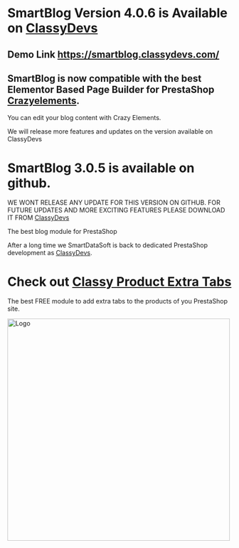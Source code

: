 # SmartBlog Version 4.0.6 is Available on [ClassyDevs](https://classydevs.com/free-modules/smartblog/?utm_source=sbloggithub&utm_medium=sbloggithubredmi&utm_campaign=sbloggithubredmi)

## Demo Link https://smartblog.classydevs.com/

## SmartBlog is now compatible with the best Elementor Based Page Builder for PrestaShop [Crazyelements](https://classydevs.com/crazy-elements/?utm_source=smartblog_github_crazy&utm_medium=smartblog_github_redme&utm_campaign=smartblog_github_redme&utm_term=smartblog_github_redme). 

You can edit your blog content with Crazy Elements.

We will release more features and updates on the version available on ClassyDevs


# SmartBlog 3.0.5 is available on github. 

WE WONT RELEASE ANY UPDATE FOR THIS VERSION ON GITHUB. FOR FUTURE UPDATES AND MORE EXCITING FEATURES PLEASE DOWNLOAD IT FROM [ClassyDevs](https://classydevs.com/free-modules/smartblog/?utm_source=sbloggithub&utm_medium=sbloggithubredmi&utm_campaign=sbloggithubredmi)

The best blog module for PrestaShop


After a long time we SmartDataSoft is back to dedicated PrestaShop development as [ClassyDevs](https://classydevs.com/?utm_source=sbloggithub&utm_medium=sbloggithubredmi&utm_campaign=sbloggithubredmi).



# Check out [Classy Product Extra Tabs](https://classydevs.com/free-modules/classy-product-extra-tab/?utm_source=sbloggithub&utm_medium=sbloggithubredmi&utm_campaign=sbloggithubredmi) 
The best FREE module to add extra tabs to the products of you PrestaShop site.

<a href="https://classydevs.com/free-modules/classy-product-extra-tab/?utm_source=sbloggithub&utm_medium=sbloggithubredmi&utm_campaign=sbloggithubredmi" target="_blank"><img src="Frame 8.png" alt="Logo" width="500" height="500"></a>
